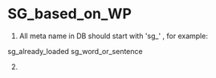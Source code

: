 # SG_based_on_WP


1. All meta name in DB should start with 'sg_' , for example:

sg_already_loaded
sg_word_or_sentence


2. 